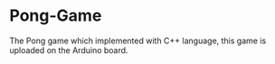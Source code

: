# Pong-Game
The Pong game which implemented with C++ language, this game is uploaded on the Arduino board.
